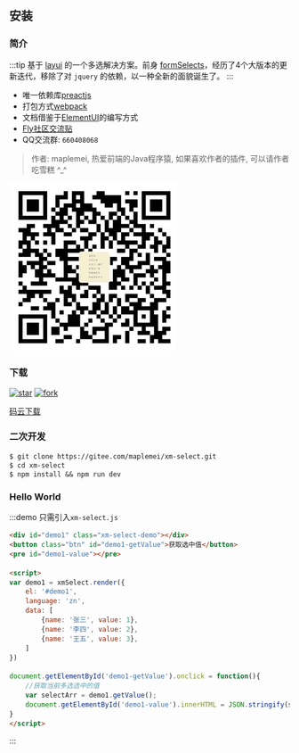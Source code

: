 ## 安装


### 简介

:::tip
基于 [layui](https://layui.com) 的一个多选解决方案。前身 [formSelects](https://github.com/hnzzmsf/layui-formSelects/)，经历了4个大版本的更新迭代，移除了对 `jquery` 的依赖，以一种全新的面貌诞生了。
:::

- 唯一依赖库[preactjs](https://preactjs.com/)
- 打包方式[webpack](https://www.webpackjs.com/)
- 文档借鉴于[ElementUI](https://element.eleme.cn/#/zh-CN)的编写方式
- [Fly社区交流贴](https://fly.layui.com/jie/57776/)
- QQ交流群: `660408068`

> 作者: maplemei, 热爱前端的Java程序猿, 如果喜欢作者的插件, 可以请作者吃雪糕 ^_^

<p>
  <a href="javascript:;">
    <img src="../assets/wx.jpg" alt="打赏" width="300">
  </a>
</p>



### 下载

[![star](https://gitee.com/maplemei/xm-select/badge/star.svg?theme=dark)](https://gitee.com/maplemei/xm-select/stargazers)
[![fork](https://gitee.com/maplemei/xm-select/badge/fork.svg?theme=dark)](https://gitee.com/maplemei/xm-select/members)

[码云下载](https://gitee.com/maplemei/xm-select/releases)



### 二次开发

```
$ git clone https://gitee.com/maplemei/xm-select.git
$ cd xm-select
$ npm install && npm run dev
```


### Hello World


:::demo 只需引入`xm-select.js`
```html
<div id="demo1" class="xm-select-demo"></div>
<button class="btn" id="demo1-getValue">获取选中值</button>
<pre id="demo1-value"></pre>

<script>
var demo1 = xmSelect.render({
    el: '#demo1', 
    language: 'zn',
    data: [
        {name: '张三', value: 1},
        {name: '李四', value: 2},
        {name: '王五', value: 3},
    ]
})

document.getElementById('demo1-getValue').onclick = function(){
    //获取当前多选选中的值
    var selectArr = demo1.getValue();
    document.getElementById('demo1-value').innerHTML = JSON.stringify(selectArr, null, 2);
}
</script>

```
:::
